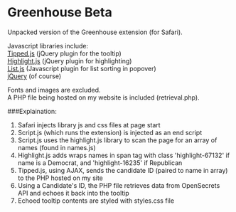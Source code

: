 Greenhouse Beta
===============

Unpacked version of the Greenhouse extension (for Safari).

Javascript libraries include:  
[Tipped.js](http://projects.nickstakenburg.com/tipped/documentation) (jQuery plugin for the tooltip)  
[Highlight.js](http://bartaz.github.io/sandbox.js/jquery.highlight.html) (jQuery plugin for highlighting)  
[List.js](http://listjs.com) (Javascript plugin for list sorting in popover)  
[jQuery](http://jquery.com) (of course)

Fonts and images are excluded.  
A PHP file being hosted on my website is included (retrieval.php).

###Explaination:
 1) Safari injects library js and css files at page start  
 2) Script.js (which runs the extension) is injected as an end script  
 3) Script.js uses the highlight.js library to scan the page for an array of names (found in names.js)  
 4) Highlight.js adds wraps names in span tag with class 'highlight-67132' if name is a Democrat, and 'highlight-16235' if Republican  
 5) Tipped.js, using AJAX, sends the candidate ID (paired to name in array) to the PHP hosted on my site  
 6) Using a Candidate's ID, the PHP file retrieves data from OpenSecrets API and echoes it back into the tooltip  
 7) Echoed tooltip contents are styled with styles.css file  
